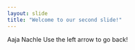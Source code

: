 ```yaml
---
layout: slide
title: "Welcome to our second slide!"
---
```

Aaja Nachle
Use the left arrow to go back!
